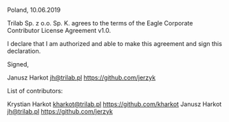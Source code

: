 Poland, 10.06.2019

Trilab Sp. z o.o. Sp. K. agrees to the terms of the Eagle Corporate Contributor License
Agreement v1.0.

I declare that I am authorized and able to make this agreement and sign this
declaration.

Signed,

Janusz Harkot jh@trilab.pl https://github.com/jerzyk

List of contributors:

Krystian Harkot kharkot@trilab.pl https://github.com/kharkot
Janusz Harkot jh@trilab.pl https://github.com/jerzyk

